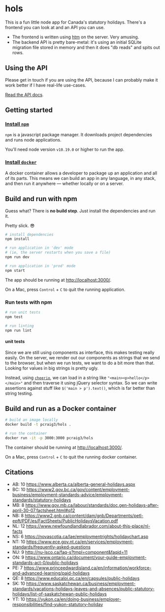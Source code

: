 # hols

This is a fun little node app for Canada's statutory holidays. There's a frontend you can look at and an API you can use.

- The frontend is written using [htm](https://github.com/developit/htm) on the server. Very amusing.
- The backend API is pretty bare-metal: it's using an initial SQLite migration file stored in memory and then it does "db reads" and spits out rows.

## Using the API

Please get in touch if you are using the API, because I can probably make it work better if I have real-life use-cases.

[Read the API docs](https://github.com/pcraig3/hols/blob/master/API.md).

## Getting started

### [Install `npm`](https://www.npmjs.com/get-npm)

`npm` is a javascript package manager. It downloads project dependencies and runs node applications.

You'll need node version `v10.19.0` or higher to run the app.

### [Install `docker`](https://docs.docker.com/install/)

A docker container allows a developer to package up an application and all of its parts. This means we can build an app in any language, in any stack, and then run it anywhere — whether locally or on a server.

## Build and run with npm

Guess what? There is **no build step**. Just install the dependencies and run it.

Pretty slick. 😎

```bash
# install dependencies
npm install

# run application in 'dev' mode
# (ie, the server restarts when you save a file)
npm run dev

# run application in 'prod' mode
npm start
```

The app should be running at [http://localhost:3000/](http://localhost:3000/).

On a Mac, press `Control` + `C` to quit the running application.

### Run tests with npm

```bash
# run unit tests
npm test

# run linting
npm run lint
```

#### unit tests

Since we are still using components as interface, this makes testing really easily. On the server, we render out our components as strings that we send to the browser, but when we run tests, we want to do a bit more than that. Looking for values in big strings is pretty ugly.

Instead, using [`cheerio`](https://cheerio.js.org/), we can load in a string like `"<main><p>hello</p></main>"` and then traverse it using jQuery selector syntax. So we can write assertions against stuff like `$('main > p').text()`, which is far better than string testing.

## Build and run as a Docker container

```bash
# build an image locally
docker build -t pcraig3/hols .

# run the container
docker run -it -p 3000:3000 pcraig3/hols
```

The container should be running at [http://localhost:3000/](http://localhost:3000/).

On a Mac, press `Control` + `C` to quit the running docker container.

## Citations

- AB: 10 https://www.alberta.ca/alberta-general-holidays.aspx
- BC: 10 https://www2.gov.bc.ca/gov/content/employment-business/employment-standards-advice/employment-standards/statutory-holidays
- MB: 8 https://www.gov.mb.ca/labour/standards/doc,gen-holidays-after-april-30-07,factsheet.html#q12
- NB: 8 https://www2.gnb.ca/content/dam/gnb/Departments/petl-epft/PDF/es/FactSheets/PublicHolidaysVacation.pdf
- NL: 12 https://www.newfoundlandlabrador.com/about-this-place/nl-facts
- NS: 6 https://novascotia.ca/lae/employmentrights/holidaychart.asp
- NT: 10 https://www.ece.gov.nt.ca/en/services/employment-standards/frequently-asked-questions
- NU: 9 http://nu-lsco.ca/faq-s?tmpl=component&faqid=11
- ON: 9 https://www.ontario.ca/document/your-guide-employment-standards-act-0/public-holidays
- PE: 7 https://www.princeedwardisland.ca/en/information/workforce-and-advanced-learning/paid-holidays
- QE: 8 https://www.educaloi.qc.ca/en/capsules/public-holidays
- SK: 10 https://www.saskatchewan.ca/business/employment-standards/vacations-holidays-leaves-and-absences/public-statutory-holidays/list-of-saskatchewan-public-holidays
- YT: 10 https://yukon.ca/en/doing-business/employer-responsibilities/find-yukon-statutory-holiday
